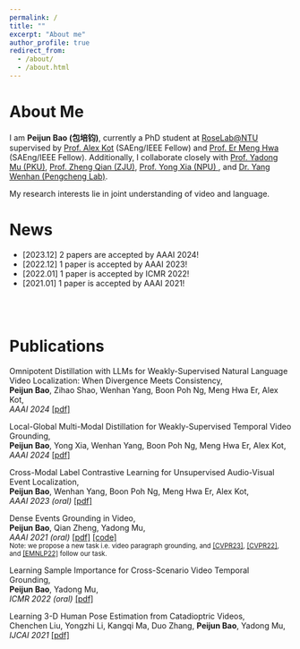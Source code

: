 ```yaml
---
permalink: /
title: ""
excerpt: "About me"
author_profile: true
redirect_from: 
  - /about/
  - /about.html
---
```

About Me
======
I am **Peijun Bao (包培钧)**, currently a PhD student at [RoseLab@NTU](https://www.ntu.edu.sg/rose/about-us/our-people#Content_C001_Col00) supervised by [Prof. Alex Kot](https://personal.ntu.edu.sg/eackot/) (SAEng/IEEE Fellow) and [Prof. Er Meng Hwa](https://www.ntu.edu.sg/research/faculty-directory/detail/rp02304) (SAEng/IEEE Fellow). Additionally, I collaborate closely with [Prof. Yadong Mu (PKU)](http://www.muyadong.com/), [Prof. Zheng Qian (ZJU)](https://person.zju.edu.cn/zq), [Prof. Yong Xia (NPU) ](https://scholar.google.com/citations?user=Usw1jeMAAAAJ&hl=en), and [Dr. Yang Wenhan (Pengcheng Lab)](https://flyywh.github.io/).

My research interests lie in joint understanding of video and language.

News
======
- [2023.12] 2 papers are accepted by AAAI 2024!
- [2022.12] 1 paper is accepted by AAAI 2023!
- [2022.01] 1 paper is accepted by ICMR 2022!
- [2021.01] 1 paper is accepted by AAAI 2021!
<br />
<br />

Publications 
======
Omnipotent Distillation with LLMs for Weakly-Supervised Natural Language Video Localization: When Divergence Meets Consistency,<br />
**Peijun Bao**, Zihao Shao, Wenhan Yang, Boon Poh Ng, Meng Hwa Er, Alex Kot,<br />
*AAAI 2024*  [[pdf]](https://baopj.github.io/files/OmniD_AAAI2024.pdf) 

Local-Global Multi-Modal Distillation for Weakly-Supervised Temporal Video Grounding, <br />
**Peijun Bao**, Yong Xia, Wenhan Yang, Boon Poh Ng, Meng Hwa Er, Alex Kot, <br />
*AAAI 2024* [[pdf]](https://baopj.github.io/files/MMDist_AAAI2024.pdf)

Cross-Modal Label Contrastive Learning for Unsupervised Audio-Visual Event Localization, <br />
**Peijun Bao**, Wenhan Yang, Boon Poh Ng, Meng Hwa Er, Alex Kot,<br />
*AAAI 2023 (oral)* [[pdf]](https://ojs.aaai.org/index.php/AAAI/article/view/25093)

Dense Events Grounding in Video, <br />
**Peijun Bao**, Qian Zheng, Yadong Mu,<br />
*AAAI 2021 (oral)* [[pdf]](https://baopj.github.io/files/PeijunBao_AAAI21_DenseEventsGrounding.pdf) [[code]](https://github.com/baopj/DenseEventsGrounding)<br />
<small> Note: we propose a new task i.e. video paragraph grounding, and  [[CVPR23]](https://openaccess.thecvf.com/content/CVPR2023/papers/Tan_Hierarchical_Semantic_Correspondence_Networks_for_Video_Paragraph_Grounding_CVPR_2023_paper.pdf), [[CVPR22]](https://openaccess.thecvf.com/content/CVPR2022/papers/Jiang_Semi-Supervised_Video_Paragraph_Grounding_With_Contrastive_Encoder_CVPR_2022_paper.pdf), and [[EMNLP22]](https://aclanthology.org/2022.emnlp-main.639.pdf) follow our task. </small>

Learning Sample Importance for Cross-Scenario Video Temporal Grounding, <br />
**Peijun Bao**, Yadong Mu,<br />
*ICMR 2022 (oral)* [[pdf]](https://arxiv.org/pdf/2201.02848.pdf)

Learning 3-D Human Pose Estimation from Catadioptric Videos, <br />
Chenchen Liu, Yongzhi Li, Kangqi Ma, Duo Zhang, **Peijun Bao**, Yadong Mu,<br />
*IJCAI 2021* [[pdf]](https://www.ijcai.org/proceedings/2021/0118.pdf)
